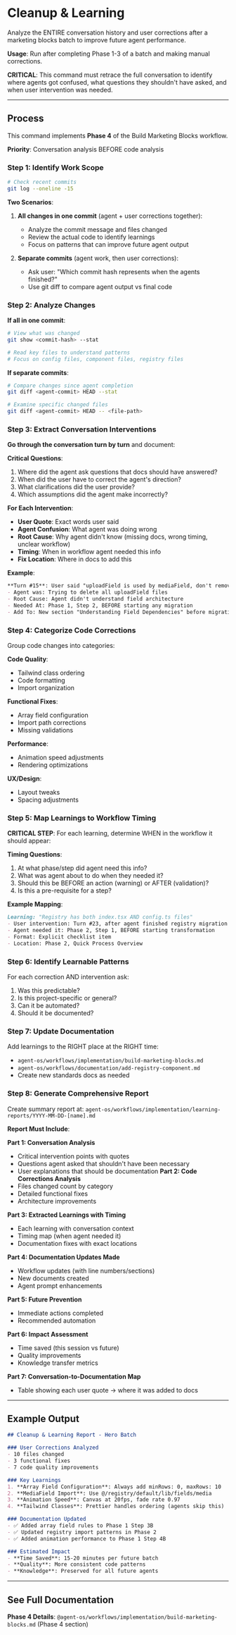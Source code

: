 # Cleanup & Learning

Analyze the ENTIRE conversation history and user corrections after a marketing blocks batch to improve future agent performance.

**Usage**: Run after completing Phase 1-3 of a batch and making manual corrections.

**CRITICAL**: This command must retrace the full conversation to identify where agents got confused, what questions they shouldn't have asked, and when user intervention was needed.

---

## Process

This command implements **Phase 4** of the Build Marketing Blocks workflow.

**Priority**: Conversation analysis BEFORE code analysis

### Step 1: Identify Work Scope

```bash
# Check recent commits
git log --oneline -15
```

**Two Scenarios**:

1. **All changes in one commit** (agent + user corrections together):
   - Analyze the commit message and files changed
   - Review the actual code to identify learnings
   - Focus on patterns that can improve future agent output

2. **Separate commits** (agent work, then user corrections):
   - Ask user: "Which commit hash represents when the agents finished?"
   - Use git diff to compare agent output vs final code

### Step 2: Analyze Changes

**If all in one commit**:
```bash
# View what was changed
git show <commit-hash> --stat

# Read key files to understand patterns
# Focus on config files, component files, registry files
```

**If separate commits**:
```bash
# Compare changes since agent completion
git diff <agent-commit> HEAD --stat

# Examine specific changed files
git diff <agent-commit> HEAD -- <file-path>
```

### Step 3: Extract Conversation Interventions

**Go through the conversation turn by turn** and document:

**Critical Questions**:
1. Where did the agent ask questions that docs should have answered?
2. When did the user have to correct the agent's direction?
3. What clarifications did the user provide?
4. Which assumptions did the agent make incorrectly?

**For Each Intervention**:
- **User Quote**: Exact words user said
- **Agent Confusion**: What agent was doing wrong
- **Root Cause**: Why agent didn't know (missing docs, wrong timing, unclear workflow)
- **Timing**: When in workflow agent needed this info
- **Fix Location**: Where in docs to add this

**Example**:
```markdown
**Turn #15**: User said "uploadField is used by mediaField, don't remove it"
- Agent was: Trying to delete all uploadField files
- Root Cause: Agent didn't understand field architecture
- Needed At: Phase 1, Step 2, BEFORE starting any migration
- Add To: New section "Understanding Field Dependencies" before migration steps
```

### Step 4: Categorize Code Corrections

Group code changes into categories:

**Code Quality**:
- Tailwind class ordering
- Code formatting
- Import organization

**Functional Fixes**:
- Array field configuration
- Import path corrections
- Missing validations

**Performance**:
- Animation speed adjustments
- Rendering optimizations

**UX/Design**:
- Layout tweaks
- Spacing adjustments

### Step 5: Map Learnings to Workflow Timing

**CRITICAL STEP**: For each learning, determine WHEN in the workflow it should appear:

**Timing Questions**:
1. At what phase/step did agent need this info?
2. What was agent about to do when they needed it?
3. Should this be BEFORE an action (warning) or AFTER (validation)?
4. Is this a pre-requisite for a step?

**Example Mapping**:
```markdown
Learning: "Registry has both index.tsx AND config.ts files"
- User intervention: Turn #23, after agent finished registry migration
- Agent needed it: Phase 2, Step 1, BEFORE starting transformation
- Format: Explicit checklist item
- Location: Phase 2, Quick Process Overview
```

### Step 6: Identify Learnable Patterns

For each correction AND intervention ask:
1. Was this predictable?
2. Is this project-specific or general?
3. Can it be automated?
4. Should it be documented?

### Step 7: Update Documentation

Add learnings to the RIGHT place at the RIGHT time:
- `agent-os/workflows/implementation/build-marketing-blocks.md`
- `agent-os/workflows/documentation/add-registry-component.md`
- Create new standards docs as needed

### Step 8: Generate Comprehensive Report

Create summary report at: `agent-os/workflows/implementation/learning-reports/YYYY-MM-DD-[name].md`

**Report Must Include**:

**Part 1: Conversation Analysis**
- Critical intervention points with quotes
- Questions agent asked that shouldn't have been necessary
- User explanations that should be documentation
**Part 2: Code Corrections Analysis**
- Files changed count by category
- Detailed functional fixes
- Architecture improvements

**Part 3: Extracted Learnings with Timing**
- Each learning with conversation context
- Timing map (when agent needed it)
- Documentation fixes with exact locations

**Part 4: Documentation Updates Made**
- Workflow updates (with line numbers/sections)
- New documents created
- Agent prompt enhancements

**Part 5: Future Prevention**
- Immediate actions completed
- Recommended automation

**Part 6: Impact Assessment**
- Time saved (this session vs future)
- Quality improvements
- Knowledge transfer metrics

**Part 7: Conversation-to-Documentation Map**
- Table showing each user quote → where it was added to docs

---

## Example Output

```markdown
## Cleanup & Learning Report - Hero Batch

### User Corrections Analyzed
- 10 files changed
- 3 functional fixes
- 7 code quality improvements

### Key Learnings
1. **Array Field Configuration**: Always add minRows: 0, maxRows: 10
2. **MediaField Import**: Use @/registry/default/lib/fields/media
3. **Animation Speed**: Canvas at 20fps, fade rate 0.97
4. **Tailwind Classes**: Prettier handles ordering (agents skip this)

### Documentation Updated
- ✅ Added array field rules to Phase 1 Step 3B
- ✅ Updated registry import patterns in Phase 2
- ✅ Added animation performance to Phase 1 Step 4B

### Estimated Impact
- **Time Saved**: 15-20 minutes per future batch
- **Quality**: More consistent code patterns
- **Knowledge**: Preserved for all future agents
```

---

## See Full Documentation

**Phase 4 Details**: `@agent-os/workflows/implementation/build-marketing-blocks.md` (Phase 4 section)
